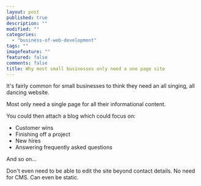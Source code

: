 ```yaml
---
layout: post
published: true
description: ""
modified: ""
categories: 
  - "business-of-web-development"
tags: ""
imagefeature: ""
featured: false
comments: false
title: Why most small businesses only need a one page site
---
```




It's fairly common for small businesses to think they need an all singing, all dancing website.

Most only need a single page for all their informational content.

You could then attach a blog which could focus on:  

* Customer wins
* Finishing off a project
* New hires
* Answering frequently asked questions

And so on...

Don't even need to be able to edit the site beyond contact details. No need for CMS. Can even be static.